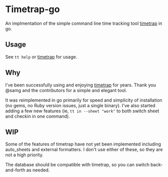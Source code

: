 # Timetrap-go

An implmentation of the simple command line time tracking tool
[timetrap](https://github.com/samg/timetrap) in go. 

## Usage

See `tt help` or [timetrap](https://github.com/samg/timetrap) for usage.

## Why

I've been successfully using and enjoying
[timetrap](https://github.com/samg/timetrap) for years. Thank you @samg and the
contributors for a simple and elegant tool.

It was reimplemented in go primarily for speed and simplicity of installation
(no gems, no Ruby version issues, just a single binary). I've also started
adding a few new features (ie, `tt in --sheet "work"` to both switch sheet and
checkin in one command).

## WIP

Some of the features of timetrap have not yet been implemented including
auto_sheets and external formatters. I don't use either of these, so they are
not a high priority.

The database should be compatible with timetrap, so you can switch
back-and-forth as needed.
